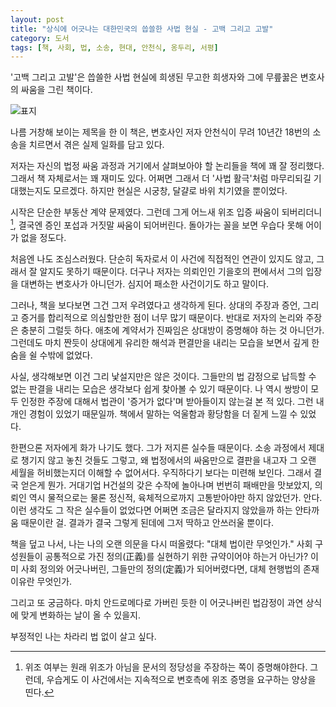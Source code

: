 ```yaml
---
layout: post
title: "상식에 어긋나는 대한민국의 씁쓸한 사법 현실 - 고백 그리고 고발"
category: 도서
tags: [책, 사회, 법, 소송, 현대, 안천식, 옹두리, 서평]
---
```


'고백 그리고 고발'은
씁쓸한 사법 현실에 희생된 무고한 희생자와 그에 무릎꿇은 변호사의 싸움을 그린 책이다.

![표지](https://lh3.googleusercontent.com/7e-qoZ2DrSq7_AeWTGZBznuL1zbeoFEBvXrz4C8eip0nVdh3z7pr8hEh0ARLP-YMqU8JoskYjfHdSA=s480)

나름 거창해 보이는 제목을 한 이 책은,
변호사인 저자 안천식이
무려 10년간 18번의 소송을 치르면서 겪은 실제 일화를 담고 있다.

저자는 자신의 법정 싸움 과정과
거기에서 살펴보아야 할 논리들을
책에 꽤 잘 정리했다.
그래서 책 자체로서는 꽤 재미도 있다.
어쩌면 그래서 더 '사법 활극'처럼 마무리되길 기대했는지도 모르겠다.
하지만 현실은 시궁창,
달걀로 바위 치기였을 뿐이었다.

시작은 단순한 부동산 계약 문제였다.
그런데 그게 어느새 위조 입증 싸움이 되버리더니[^1],
결국엔 증인 포섭과 거짓말 싸움이 되어버린다.
돌아가는 꼴을 보면 우습다 못해 어이가 없을 정도다.

[^1]: 위조 여부는 원래 위조가 아님을 문서의 정당성을 주장하는 쪽이 증명해야한다. 그런데, 우습게도 이 사건에서는 지속적으로 변호측에 위조 증명을 요구하는 양상을 띤다.

처음엔 나도 조심스러웠다.
단순히 독자로서 이 사건에 직접적인 연관이 있지도 않고,
그래서 잘 알지도 못하기 때문이다.
더구나 저자는 의뢰인인 기을호의 편에서서 그의 입장을 대변하는 변호사가 아니던가.
심지어 패소한 사건이기도 하고 말이다.

그러나, 책을 보다보면 그건 그저 우려였다고 생각하게 된다.
상대의 주장과 증언, 그리고 증거를 합리적으로 의심할만한 점이 너무 많기 때문이다.
반대로 저자의 논리와 주장은 충분히 그럴듯 하다.
애초에 계약서가 진짜임은 상대방이 증명해야 하는 것 아니던가.
그런데도 마치 짠듯이 상대에게 유리한 해석과 편결만을 내리는 모습을 보면서
깊게 한숨을 쉴 수밖에 없었다.

사실, 생각해보면 이건 그리 낯설지만은 않은 것이다.
그들만의 법 감정으로 납득할 수 없는 판결을 내리는 모습은
생각보다 쉽게 찾아볼 수 있기 때문이다.
나 역시 쌍방이 모두 인정한 주장에 대해서 법관이 '증거가 없다'며 받아들이지 않는걸 본 적 있다.
그런 내 개인 경험이 있었기 때문일까.
책에서 말하는 억울함과 황당함을 더 짙게 느낄 수 있었다.

한편으론 저자에게 화가 나기도 했다.
그가 저지른 실수들 때문이다.
소송 과정에서 제대로 챙기지 않고 놓친 것들도 그렇고,
왜 법정에서의 싸움만으로 결판을 내고자 그 오랜 세월을 허비했는지더 이해할 수 없어서다.
우직하다기 보다는 미련해 보인다.
그래서 결국 얻은게 뭔가.
거대기업 H건설의 갖은 수작에 놀아나며 번번히 패배만을 맛보았지,
의뢰인 역시 물적으로는 물론 정신적, 육체적으로까지 고통받아야만 하지 않았던가.
안다.
이런 생각도 그 작은 실수들이 없었다면 어쩌면 조금은 달라지지 않았을까 하는 안타까움 때문이란 걸.
결과가 결국 그렇게 된데에 그저 딱하고 안쓰러울 뿐이다.

책을 덮고 나서, 나는 나의 오랜 의문을 다시 떠올렸다:
"대체 법이란 무엇인가."
사회 구성원들이 공통적으로 가진 정의(正義)를 실현하기 위한 규약이어야 하는거 아닌가?
이미 사회 정의와 어긋나버린,
그들만의 정의(定義)가 되어버렸다면,
대체 현행법의 존재 이유란 무엇인가.

그리고 또 궁금하다.
마치 안드로메다로 가버린 듯한 이 어긋나버린 법감정이
과연 상식에 맞게 변화하는 날이 올 수 있을지.

부정적인 나는 차라리 법 없이 살고 싶다.
